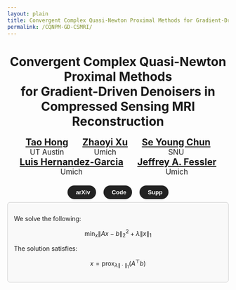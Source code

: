 ```yaml
---
layout: plain
title: Convergent Complex Quasi-Newton Proximal Methods for Gradient-Driven Denoisers in Compressed Sensing MRI Reconstruction
permalink: /CQNPM-GD-CSMRI/
---
```



<h1 style="text-align: center;" class="big-title">Convergent Complex Quasi-Newton Proximal Methods <br> for Gradient-Driven Denoisers in Compressed Sensing MRI Reconstruction</h1>

<div style="text-align: center;" class="big-title">

  <div style="display: inline-block; margin: 0 1em;">
  <a href="https://hongtao-argmin.github.io" style="font-size: 1.5em; font-weight: bold;">Tao Hong</a> <br> 
  <span style="font-size: 1.2em;">UT Austin</span>
    </div>
  
  <div style="display: inline-block; margin: 0 1em;">
  <a href="#" style="font-size: 1.5em; font-weight: bold;">Zhaoyi Xu </a> <br>
  <span style="font-size: 1.2em;">Umich</span>
  </div>
  
  <div style="display: inline-block; margin: 0 1em;">
  <a href="https://icl.snu.ac.kr" style="font-size: 1.5em; font-weight: bold;">Se Young Chun</a><br>
  <span style="font-size: 1.2em;">SNU</span>
  </div>
  
  <div style="display: inline-block; margin: 0 1em;">
  <a href="#" style="font-size: 1.5em; font-weight: bold;">Luis Hernandez-Garcia</a> <br>
  <span style="font-size: 1.2em;">Umich</span>

  </div>
  
  <div style="display: inline-block; margin: 0 1em;">
 <a href="https://web.eecs.umich.edu/~fessler/" style="font-size: 1.5em; font-weight: bold;">Jeffrey A. Fessler</a><br>
 <span style="font-size: 1.2em;">Umich</span>
  </div>
  
</div>


  <!-- Font Awesome for icons -->
<link rel="stylesheet" href="https://cdnjs.cloudflare.com/ajax/libs/font-awesome/6.5.0/css/all.min.css">

<!-- Button container -->
<div style="text-align: center; margin-top: 1em;">

  <a href="https://arxiv.org" class="button-pill">
    <i class="fas fa-arrow-up-right-from-square"></i> arXiv
  </a>


  <a href="https://github.com/hongtao-argmin/CQNPM-GDD-CS-MRI-Reco?tab=readme-ov-file" class="button-pill">
    <i class="fab fa-github"></i> Code
  </a>


  <a href="https://www.dropbox.com/scl/fi/n2mjgmpvch1l9obhuzc23/SM_CQNPMGDenoiser.pdf?rlkey=ujwr3rgswoc3kwofdaofr839r&st=cuosyo9g&dl=0" class="button-pill">
    <i class="fas fa-arrow-up-right-from-square"></i>  Supp
  </a>

</div>

<!-- Button style -->
<style>
.button-pill {
  display: inline-block;
  margin: 0.5em;
  padding: 0.6em 1em;
  background-color: #222;
  color: white;
  border-radius: 2em;
  text-decoration: none;
  font-weight: 600;
  font-family: sans-serif;
  font-size: 0.95em;
  transition: background 0.3s;
}
.button-pill:hover {
  background-color: #444;
}
.button-pill i {
  margin-right: 0.4em;
}
</style>




<div style="border: 1px solid #ccc; padding: 1em; border-radius: 6px; background-color: #f9f9f9;" style="text-align: center;">

We solve the following:

$$
\min_x \|Ax - b\|_2^2 + \lambda \|x\|_1
$$

The solution satisfies:

$$
x = \operatorname{prox}_{\lambda \|\cdot\|_1}(A^\top b)
$$
</div>
